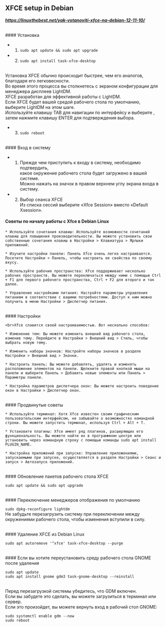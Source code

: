 ## XFCE setup in Debian
**_https://linuxthebest.net/yak-vstanoviti-xfce-na-debian-12-11-10/_**

<br>
#### Установка

- 1. ```sudo apt update && sudo apt upgrade```

- 2. ```sudo apt install task-xfce-desktop```

<br>Установка XFCE обычно происходит быстрее, чем его аналогов, благодаря его легковесности.
<br>Во время этого процесса вы столкнетесь с экраном конфигурации для менеджера дисплеев LightDM.
<br>XFCE разработан для эффективной работы с LightDM.
<br>Если XFCE будет вашей средой рабочего стола по умолчанию, выберите LightDM на этом шаге.
<br>Используйте клавишу TAB для навигации по интерфейсу и выберите <Ok>, затем нажмите клавишу ENTER для подтверждения выбора.

- 3. ```sudo reboot```

<br>
#### Вход в систему

- 1. Прежде чем приступить к входу в систему, необходимо подтвердить,
     <br>какое окружение рабочего стола будет загружено в вашей системе.
     <br>Можно нажать на значок в правом верхнем углу экрана входа в систему.

- 2. Выбор сеанса XFCE
     <br>Из списка сессий выберите «Xfce Session» вместо «Default Xsession».     

#### Советы по началу работы с Xfce в Debian Linux

    * Используйте сочетания клавиш: Используйте возможности сочетаний клавиш для повышения производительности. Вы можете установить свои собственные сочетания клавиш в Настройки > Клавиатура > Ярлыки приложений.

    * Изучите настройки панели: Панель Xfce очень легко настраивается. Посетите Настройки > Панель, чтобы настроить ее свойства по своему вкусу.

    * Используйте рабочие пространства: Xfce поддерживает несколько рабочих пространств. Вы можете переключаться между ними с помощью Ctrl + F1 для первого рабочего пространства, Ctrl + F2 для второго и так далее.

    * Управление настройками питания: Настройте параметры управления питанием в соответствии с вашими потребностями. Доступ к ним можно получить в меню Настройки > Диспетчер питания.

<br>
#### Настройки

    <br>Xfce славится своей настраиваемостью. Вот несколько способов:

    * Изменение тем: Вы можете изменить внешний вид рабочего стола, изменив тему. Перейдите в Настройки > Внешний вид > Стиль, чтобы выбрать новую тему.

    * Изменить наборы значков: Настройте наборы значков в разделе Настройки > Внешний вид > Значки.

    * Настроить панель: Вы можете добавлять, удалять и изменять расположение элементов на панели. Щелкните правой кнопкой мыши на панели и выберите Панель > Добавить новые элементы или Панель > Параметры панели.

    * Настройка параметров диспетчера окон: Вы можете настроить поведение окон в Настройки > Диспетчер окон.

<br>
#### Продвинутые советы

    * Используйте терминал: Хотя Xfce известен своим графическим пользовательским интерфейсом, не забывайте о возможностях командной строки. Вы можете запустить терминал, используя Ctrl + Alt + T.

    * Установите плагины: Xfce имеет ряд плагинов, расширяющих его функциональность. Вы можете найти их в программном центре или установить через командную строку с помощью команды sudo apt install PLUGIN_NAME.

    * Настройка приложений при запуске: Управление приложениями, запускаемыми при запуске, осуществляется в разделе Настройки > Сеанс и запуск > Автозапуск приложений.

<br>
#### Обновление пакетов рабочего стола XFCE

```sudo apt update && sudo apt upgrade```

<br>
#### Переключение менеджеров отображения по умолчанию

```sudo dpkg-reconfigure lightdm```
<br>Не забудьте перезагрузить систему при переключении между окружениями рабочего стола, чтобы изменения вступили в силу.

<br>
#### Удаление XFCE из Debian Linux

```sudo apt autoremove '^xfce' task-xfce-desktop --purge```

<br>
#### Если вы хотите переустановить среду рабочего стола GNOME после удаления

```
sudo apt update
sudo apt install gnome gdm3 task-gnome-desktop --reinstall
```

<br>Перед перезагрузкой системы убедитесь, что GDM включен.
<br>Если вы забудете это сделать, вы можете загрузиться в терминал или сервер.
<br>Если это произойдет, вы можете вернуть вход в рабочий стол GNOME:
```
sudo systemctl enable gdm --now
sudo reboot
```




